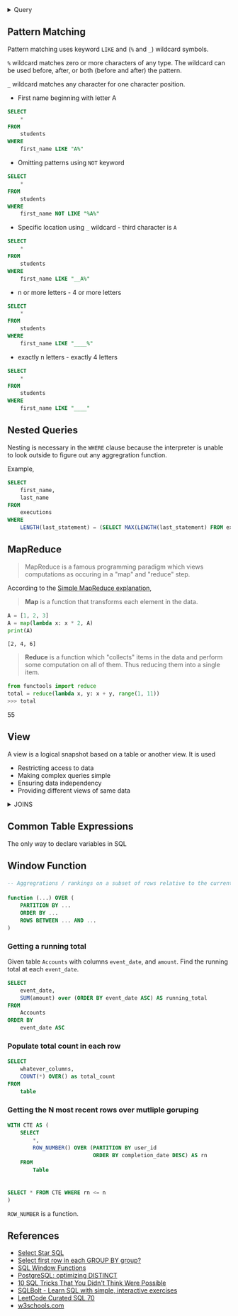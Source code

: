 <details>
 <summary>Query</summary>


<details>
<summary>Query Clause Order</summary>

## Query Clause Order

### Complete `SELECT` query
```sql
SELECT DISTINCT column, AGG_FUNC(column_or_expression), ...
FROM my_table
    JOIN another_table
    ON my_table.column = another_table.column

    WHERE
        -- contraint expression
    GROUP BY
        column
        -- grouping by column or columns
    HAVING
        -- constraint expression for GROUP BY
    ORDER BY
        column ASC/DESC
    LIMIT
        count
    OFFSET
        count
```


### 1. `FROM` and `JOIN`s 

The `FROM` clause and subsequent `JOIN`s are first executed to determine the
working set of data to be queried. This can includes subqueries in this clause,
and can cause temporary table to be created under the hood containning all the
columns and rows joined.

### 2. `WHERE`

Each of the `WHERE` constraints can only be access columns directly from table
requested in the `FROM` clause. 

Aliases in the `SELECT` part of the query are not accessible in most databases
since they may include expressions dependent on parts of the query that have
not yet executed. 

### 3. `GROUP BY` 

The remaining rows after `WHERE` constraints are applied are then grouped based
on common values in the column specified by `GROUP BY` clause.

As a result of the grouping, there will only be as many rows as there are
unique values in that column. 

Implicitly, this means that you should only need ot use this when you have
aggregrate functions in your query.

### 4. `HAVING`

If the query has a `GROUP BY` clause, then the constraints in the `HAVING`
clause are then applied to the grouped rows, discard the grouped rows that
don't satisfy this constraint. 

Like the `WHERE` clause, aliases are not accessible from this step in most
database. 

### 5. `SELECT` 

Any expression in the `SELECT` part of the query are finally computed. 

### 6. `DISTINCT`

Of the remaining rows, rows with duplicate values in the column marked as
`DISTINCT` will be discarded.


### 7. `ORDER BY` 

If an order is specified by the `ORDER BY` clause, the rows are then sorted by
the specified data in either ascending or descending order. Since all the
expression in the `SELECT` part of the query have been computed, you can
reference aliases in this clause.


### 8. `LIMIT` / `OFFSET` 

Finally the rows that fall outside the range specified by the `LIMIT` and
`OFFSET` are discarded, leaving the final set of rows to be returned from the
query.
</details>

> Not all query needs to have all parts of the query listed above. 
<details>
<summary>Differences between WHERE and HAVING BY</summary>

## Differences between `WHERE` and `HAVING BY`

`HAVING` block illustrates the filtering of result based on grouping and
aggregration. 

`WHERE` block illustrates the filtering of result **before** grouping and
aggregration. 
</details>


</details>


## Pattern Matching 
Pattern matching uses keyword `LIKE` and (`%` and `_`) wildcard symbols.

`%` wildcard matches zero or more characters of any type. The wildcard can be
used before, after, or both (before and after) the pattern. 

`_` wildcard matches any character for one character position. 

- First name beginning with letter A
```sql
SELECT
    *
FROM
    students
WHERE
    first_name LIKE "A%"
```

- Omitting patterns using `NOT` keyword
```sql
SELECT
    *
FROM
    students
WHERE
    first_name NOT LIKE "%A%"
```

- Specific location  using `_` wildcard - third character is `A`
```sql
SELECT
    *
FROM
    students
WHERE
    first_name LIKE "__A%"

```
- n or more letters - 4 or more letters
```sql
SELECT
    *
FROM
    students
WHERE
    first_name LIKE "____%"

```

- exactly n letters - exactly 4 letters
```sql
SELECT
    *
FROM
    students
WHERE
    first_name LIKE "____"

```





## Nested Queries

Nesting is necessary in the `WHERE` clause because the interpreter is unable to
look outside to figure out any aggregration function. 

Example, 

```sql
SELECT
    first_name,
    last_name
FROM 
    executions
WHERE
    LENGTH(last_statement) = (SELECT MAX(LENGTH(last_statement) FROM executions)
```

## MapReduce


> MapReduce is a famous programming paradigm which views computations as
> occuring in a "map" and "reduce" step. 

According to the [Simple MapReduce explanation](https://stackoverflow.com/questions/28982/simple-explanation-of-mapreduce),

> **Map** is a function that transforms each element in the data. 

```python
A = [1, 2, 3]
A = map(lambda x: x * 2, A)
print(A)
```
```text
[2, 4, 6]
```

> **Reduce** is a function which "collects" items in the data and perform some
> computation on all of them. Thus reducing them into a single item. 

```python
from functools import reduce
total = reduce(lambda x, y: x + y, range(1, 11))
>>> total
```
55

## View

A view is a logical snapshot based on a table or another view. It is used 
- Restricting access to data
- Making complex queries simple
- Ensuring data independency
- Providing different views of same data





<details>
<summary>JOINS</summary>

## SQL Joins 

![SQL Joins](./sql_joins.jpg)

<details>
<summary>Types of Joins</summary>

At the top level, there are mainly 3 types of joins:

- `INNER`
    - fetches data if pressent in both the tables

- `OUTER`
    - `LEFT OUTER JOIN` fetches data if present in the left table.

    - `RIGHT OUTER JOIN` fetches data if present in the right table.

    - `FULL OUTER JOIN` fetches data if present in the either of the two table.

- `CROSS`
    - as the name suggets, does `[n X m]` that joins everything to everything. 

    - Similar to scenario where we simply lists the tables for joining (in the
      `FROM` clauses of the `SELECT` statement), using commas to separate them
</details>

<details>
<summary>Equivalent Types of JOINS</summary>

**Points to be noted:**

- If you mention `JOIN`, then by default it is a `INNER JOIN`.

- An `OUTER` join has to be `LEFT` | `RIGHT` | `FULL` you can not simply say `OUTER JOIN`

- You can drop `OUTER` keyword and just say `LEFT JOIN` or `RIGHT JOIN` or
  `FULL JOIN`. 
</details>
 

<details>
<summary>Differences between LEFT JOIN and LEFT OUTER JOIN</summary>

> What is the differences between `LEFT JOIN` and `LEFT OUTER JOIN`?

**Nothing**. `LEFT JOIN` and `LEFT OUTER JOIN` are equivalent. 
</details>

<details>
<summary>When Venn Diagrams fails to illustrate</summary>

**Points to note on Venn Diagram**

Venn diagrams are helpful to illustrates the differences in output rows if
tables has no nulls or duplicate rows. 

However, if table contains null and duplicate rows, then a Venn diagram is
difficult to explain. 

Read [Stackoverflow post on why Venn Diagram isn't help to illustrate nulls.](https://stackoverflow.com/a/38578)

</details>

</details>

## Common Table Expressions 
The only way to declare variables in SQL


## Window Function

```sql
-- Aggregrations / rankings on a subset of rows relative to the current row being transformed by SELECT

function (...) OVER (
    PARTITION BY ...
    ORDER BY ...
    ROWS BETWEEN ... AND ...
)
```

### Getting a running total 
Given table `Accounts` with columns `event_date`, and `amount`. Find the running total
at each `event_date`.

```sql
SELECT 
    event_date,
    SUM(amount) over (ORDER BY event_date ASC) AS running_total
FROM
    Accounts
ORDER BY
    event_date ASC
```

### Populate total count in each row
```sql 
SELECT 
    whatever_columns,
    COUNT(*) OVER() as total_count 
FROM
    table
```

### Getting the N most recent rows over mutliple goruping
```sql
WITH CTE AS (
    SELECT 
        *,
        ROW_NUMBER() OVER (PARTITION BY user_id 
                           ORDER BY completion_date DESC) AS rn
    FROM
        Table


SELECT * FROM CTE WHERE rn <= n 
)
```

`ROW_NUMBER` is a function. 


## References 

- [Select Star SQL](https://selectstarsql.com)
- [Select first row in each GROUP BY group?](https://stackoverflow.com/questions/3800551/select-first-row-in-each-group-by-group)
- [SQL Window Functions](https://mode.com/sql-tutorial/sql-window-functions/)
- [PostgreSQL: optimizing DISTINCT](https://explainextended.com/2009/05/03/postgresql-optimizing-distinct/)
- [10 SQL Tricks That You Didn't Think Were Possible](https://de.slideshare.net/LukasEder1/10-sql-tricks-that-you-didnt-think-were-possible/)
- [SQLBolt - Learn SQL with simple, interactive exercises](https://sqlbolt.com)
- [LeetCode Curated SQL 70](https://leetcode.com/problemset/leetcode-curated-sql-70/)
- [w3schools.com](https://www.w3schools.com/sql/default.asp)


